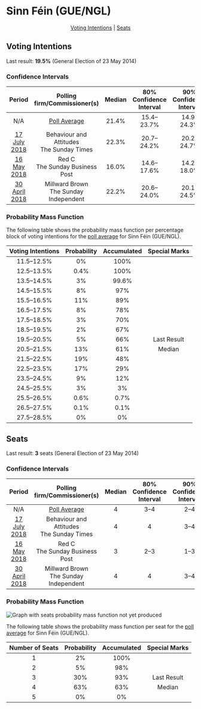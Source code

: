 # Sinn Féin (GUE/NGL)

<p align="center"><a href="#voting-intentions">Voting Intentions</a> | <a href="#seats">Seats</a></p>

## Voting Intentions

Last result: **19.5%** (General Election of 23 May 2014)

### Confidence Intervals

| Period     | Polling firm/Commissioner(s) | Median | 80% Confidence Interval | 90% Confidence Interval | 95% Confidence Interval | 99% Confidence Interval |
|:----------:|:----------------:|:-----------:|:-----------------------:|:-----------------------:|:-----------------------:|:-----------------------:|
| N/A | [Poll Average](average.html) | 21.4% | 15.4–23.7% | 14.9–24.3% | 14.4–24.8% | 13.6–25.7% |
| [17 July 2018](2018-07-17-BehaviourandAttitudes.html) | Behaviour and Attitudes <br> The Sunday Times | 22.3% | 20.7–24.2% | 20.2–24.7% | 19.8–25.1% | 19.0–26.0% |
| [16 May 2018](2018-05-16-RedC.html) | Red C <br> The Sunday Business Post | 16.0% | 14.6–17.6% | 14.2–18.0% | 13.9–18.4% | 13.2–19.2% |
| [30 April 2018](2018-04-30-MillwardBrown.html) | Millward Brown <br> The Sunday Independent | 22.2% | 20.6–24.0% | 20.1–24.5% | 19.8–24.9% | 19.0–25.8% |

### Probability Mass Function

The following table shows the probability mass function per percentage block of voting intentions for the [poll average](average.html) for Sinn Féin (GUE/NGL).

| Voting Intentions | Probability | Accumulated | Special Marks |
|:-----------------:|:-----------:|:-----------:|:-------------:|
| 11.5–12.5% | 0% | 100% |  |
| 12.5–13.5% | 0.4% | 100% |  |
| 13.5–14.5% | 3% | 99.6% |  |
| 14.5–15.5% | 8% | 97% |  |
| 15.5–16.5% | 11% | 89% |  |
| 16.5–17.5% | 8% | 78% |  |
| 17.5–18.5% | 3% | 70% |  |
| 18.5–19.5% | 2% | 67% |  |
| 19.5–20.5% | 5% | 66% | Last Result |
| 20.5–21.5% | 13% | 61% | Median |
| 21.5–22.5% | 19% | 48% |  |
| 22.5–23.5% | 17% | 29% |  |
| 23.5–24.5% | 9% | 12% |  |
| 24.5–25.5% | 3% | 3% |  |
| 25.5–26.5% | 0.6% | 0.7% |  |
| 26.5–27.5% | 0.1% | 0.1% |  |
| 27.5–28.5% | 0% | 0% |  |


## Seats

Last result: **3** seats (General Election of 23 May 2014)

### Confidence Intervals

| Period     | Polling firm/Commissioner(s) | Median | 80% Confidence Interval | 90% Confidence Interval | 95% Confidence Interval | 99% Confidence Interval |
|:----------:|:----------------:|:------:|:-----------------------:|:-----------------------:|:-----------------------:|:-----------------------:|
| N/A | [Poll Average](average.html) | 4 | 3–4 | 2–4 | 2–4 | 1–4 |
| [17 July 2018](2018-07-17-BehaviourandAttitudes.html) | Behaviour and Attitudes <br> The Sunday Times | 4 | 4 | 3–4 | 3–4 | 3–4 |
| [16 May 2018](2018-05-16-RedC.html) | Red C <br> The Sunday Business Post | 3 | 2–3 | 1–3 | 1–3 | 1–3 |
| [30 April 2018](2018-04-30-MillwardBrown.html) | Millward Brown <br> The Sunday Independent | 4 | 4 | 3–4 | 3–4 | 3–4 |

### Probability Mass Function

![Graph with seats probability mass function not yet produced](average-seats-pmf-sinnféinguengl.png "Seats Probability Mass Function")

The following table shows the probability mass function per seat for the [poll average](average.html) for Sinn Féin (GUE/NGL).

| Number of Seats | Probability | Accumulated | Special Marks |
|:---------------:|:-----------:|:-----------:|:-------------:|
| 1 | 2% | 100% |  |
| 2 | 5% | 98% |  |
| 3 | 30% | 93% | Last Result |
| 4 | 63% | 63% | Median |
| 5 | 0% | 0% |  |


